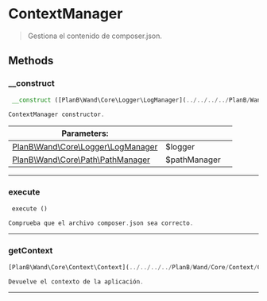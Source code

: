 
                                                                                                                                            
    
# ContextManager


> Gestiona el contenido de composer.json.
>
> 








## Methods

### __construct
``` php
 __construct ([PlanB\Wand\Core\Logger\LogManager](../../../../PlanB/Wand/Core/Logger/LogManager.md) $logger, [PlanB\Wand\Core\Path\PathManager](../../../../PlanB/Wand/Core/Path/PathManager.md) $pathManager)

ContextManager constructor.

```

|Parameters: | | |
| --- | --- | --- |
|[PlanB\Wand\Core\Logger\LogManager](../../../../PlanB/Wand/Core/Logger/LogManager.md) |$logger |  |
|[PlanB\Wand\Core\Path\PathManager](../../../../PlanB/Wand/Core/Path/PathManager.md) |$pathManager |  |

---


### execute
``` php
 execute ()

Comprueba que el archivo composer.json sea correcto.

```


---


### getContext
``` php
[PlanB\Wand\Core\Context\Context](../../../../PlanB/Wand/Core/Context/Context.md) getContext ()

Devuelve el contexto de la aplicación.

```


---


                                                                                                                                                                                                                                                                                                                                                                                                            
    
                                                                                                                                                                                                                                                                             
                